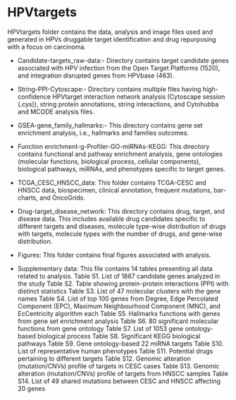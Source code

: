 # HPVtargets

HPVtargets folder contains the data, analysis and image files used and generated in HPVs druggable target identification and drug repurposing with a focus on carcinoma.


- Candidate-targets_raw-data:- Directory contains target candidate genes associated with HPV infection from the Open Target Platforms (1520), and integration disrupted genes from HPVbase (463).

- String-PPI-Cytoscape:- Directory contains multiple files having high-confidence HPVtarget interaction network analysis (Cytoscape session (.cys)), string protein annotations, string interactions, and Cytohubba and MCODE analysis files.

- GSEA-gene_family_hallmarks:- This directory contains gene set enrichment analysis, i.e., hallmarks and families outcomes.

- Function enrichment-g-Profiler-GO-miRNAs-KEGG: This directory contains functional and pathway enrichment analysis, gene ontologies (molecular functions, biological process, cellular components), biological pathways, miRNAs, and phenotypes specific to target genes.															

- TCGA_CESC_HNSCC_data: This folder contains TCGA-CESC and HNSCC data, biospecimen, clinical annotation, frequent mutations, bar-charts, and OncoGrids. 

- Drug-target_disease_network: This directory contains drug, target, and disease data. This includes available drug candidates specific to different targets and diseases, molecule type-wise distribution of drugs with targets, molecule types with the number of drugs, and gene-wise distribution.

- Figures: This folder contains final figures associated with analysis.

- Supplementary data: This file contains 14 tables presenting all data related to analysis. 
	Table S1. List of 1887 candidate genes analyzed in the study
	Table S2. Table showing protein-protein interactions (PPI) with distinct statistics
	Table S3. List of 47 molecular clusters with the gene names
	Table S4. List of top 100 genes from Degree, Edge Percolated Component (EPC), Maximum Neighbourhood Component (MNC), and EcCentricity algorithm each
	Table S5. Hallmarks functions with genes from gene set enrichment analysis
	Table S6. 80 significant molecular functions from gene ontology
	Table S7. List of 1053 gene ontology-based biological process
	Table S8. Significant KEGG biological pathways
	Table S9. Gene ontology-based 22 miRNA targets
	Table S10. List of representative human phenotypes
	Table S11. Potential drugs pertaining to different targets
	Table S12. Genomic alteration (mutation/CNVs) profile of targets in CESC cases
	Table S13. Genomic alteration (mutation/CNVs) profile of targets from HNSCC samples
	Table S14. List of 49 shared mutations between CESC and HNSCC affecting 20 genes





